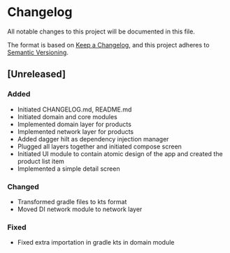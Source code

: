 # Changelog

All notable changes to this project will be documented in this file.

The format is based on [Keep a Changelog](https://keepachangelog.com/en/1.0.0/),
and this project adheres to [Semantic Versioning](https://semver.org/spec/v2.0.0.html).

## [Unreleased]

### Added

- Initiated CHANGELOG.md, README.md
- Initiated domain and core modules
- Implemented domain layer for products
- Implemented network layer for products
- Added dagger hilt as dependency injection manager
- Plugged all layers together and initiated compose screen
- Initiated UI module to contain atomic design of the app and created the product list item
- Implemented a simple detail screen

### Changed

- Transformed gradle files to kts format
- Moved DI network module to network layer 

### Fixed

- Fixed extra importation in gradle kts in domain module